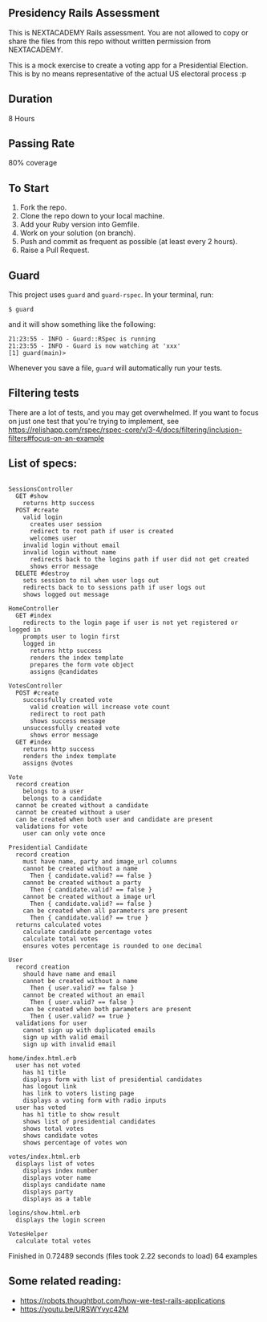 ## Presidency Rails Assessment

This is NEXTACADEMY Rails assessment. You are not allowed to copy or share the files from this repo without
written permission from NEXTACADEMY.

This is a mock exercise to create a voting app for a Presidential Election. This is by no means representative of the actual US electoral process :p

## Duration
8 Hours

## Passing Rate
80% coverage

## To Start
1. Fork the repo.
2. Clone the repo down to your local machine.
3. Add your Ruby version into Gemfile.
4. Work on your solution (on branch).
5. Push and commit as frequent as possible (at least every 2 hours).
6. Raise a Pull Request.


## Guard
This project uses `guard` and `guard-rspec`. In your terminal, run:

    $ guard

and it will show something like the following:

    21:23:55 - INFO - Guard::RSpec is running
    21:23:55 - INFO - Guard is now watching at 'xxx'
    [1] guard(main)>

Whenever you save a file, `guard` will automatically run your tests.

## Filtering tests

There are a lot of tests, and you may get overwhelmed. If you want to focus on just one test that you're trying to implement, see https://relishapp.com/rspec/rspec-core/v/3-4/docs/filtering/inclusion-filters#focus-on-an-example

## List of specs:

``` rspec

SessionsController
  GET #show
    returns http success
  POST #create
    valid login
      creates user session
      redirect to root path if user is created
      welcomes user
    invalid login without email
    invalid login without name
      redirects back to the logins path if user did not get created
      shows error message
  DELETE #destroy
    sets session to nil when user logs out
    redirects back to to sessions path if user logs out
    shows logged out message

HomeController
  GET #index
    redirects to the login page if user is not yet registered or logged in
    prompts user to login first
    logged in
      returns http success
      renders the index template
      prepares the form vote object
      assigns @candidates

VotesController
  POST #create
    successfully created vote
      valid creation will increase vote count
      redirect to root path
      shows success message
    unsuccessfully created vote
      shows error message
  GET #index
    returns http success
    renders the index template
    assigns @votes

Vote
  record creation
    belongs to a user
    belongs to a candidate
  cannot be created without a candidate
  cannot be created without a user
  can be created when both user and candidate are present
  validations for vote
    user can only vote once

Presidential Candidate
  record creation
    must have name, party and image_url columns
    cannot be created without a name
      Then { candidate.valid? == false }
    cannot be created without a party
      Then { candidate.valid? == false }
    cannot be created without a image url
      Then { candidate.valid? == false }
    can be created when all parameters are present
      Then { candidate.valid? == true }
  returns calculated votes
    calculate candidate percentage votes
    calculate total votes
    ensures votes percentage is rounded to one decimal

User
  record creation
    should have name and email
    cannot be created without a name
      Then { user.valid? == false }
    cannot be created without an email
      Then { user.valid? == false }
    can be created when both parameters are present
      Then { user.valid? == true }
  validations for user
    cannot sign up with duplicated emails
    sign up with valid email
    sign up with invalid email

home/index.html.erb
  user has not voted
    has h1 title
    displays form with list of presidential candidates
    has logout link
    has link to voters listing page
    displays a voting form with radio inputs
  user has voted
    has h1 title to show result
    shows list of presidential candidates
    shows total votes
    shows candidate votes
    shows percentage of votes won

votes/index.html.erb
  displays list of votes
    displays index number
    displays voter name
    displays candidate name
    displays party
    displays as a table

logins/show.html.erb
  displays the login screen

VotesHelper
  calculate total votes
```

Finished in 0.72489 seconds (files took 2.22 seconds to load)
64 examples

## Some related reading:

* https://robots.thoughtbot.com/how-we-test-rails-applications
* https://youtu.be/URSWYvyc42M